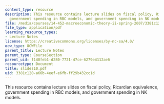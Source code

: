 ```yaml
---
content_type: resource
description: This resource contains lecture slides on fiscal policy, Ricardian equivalence,
  government spending in RBC models, and government spending in NK models.
file: /media/courses/14-452-macroeconomic-theory-ii-spring-2007/3381c120a66b4eefe6fbff29b432cc1d_slides10.pdf
file_type: application/pdf
learning_resource_types:
- Lecture Notes
license: https://creativecommons.org/licenses/by-nc-sa/4.0/
ocw_type: OCWFile
parent_title: Lecture Notes
parent_type: CourseSection
parent_uid: f148feb1-d280-7721-47ce-6279e4112ae6
resourcetype: Document
title: slides10.pdf
uid: 3381c120-a66b-4eef-e6fb-ff29b432cc1d
---
```

This resource contains lecture slides on fiscal policy, Ricardian equivalence, government spending in RBC models, and government spending in NK models.